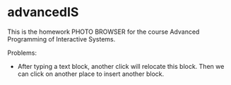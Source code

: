 # advancedIS
This is the homework PHOTO BROWSER for the course Advanced Programming of Interactive Systems.

Problems:
- After typing a text block, another click will relocate this block. Then we can click on another place to insert another block.

